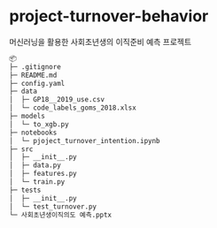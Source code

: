 # project-turnover-behavior

머신러닝을 활용한 사회초년생의 이직준비 예측 프로젝트



```bash
📦 
├─ .gitignore
├─ README.md
├─ config.yaml
├─ data
│  ├─ GP18__2019_use.csv
│  └─ code_labels_goms_2018.xlsx
├─ models
│  └─ to_xgb.py
├─ notebooks
│  └─ pjoject_turnover_intention.ipynb
├─ src
│  ├─ __init__.py
│  ├─ data.py
│  ├─ features.py
│  └─ train.py
├─ tests
│  ├─ __init__.py
│  └─ test_turnover.py
└─ 사회초년생이직의도 예측.pptx
```
